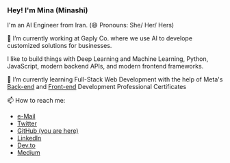 ### Hey! I'm Mina (Minashi)

I'm an AI Engineer from Iran. (😄 Pronouns: She/ Her/ Hers)

🔭 I’m currently working at Gaply Co. where we use AI to develope customized solutions for businesses.

I like to build things with Deep Learning and Machine Learning, Python, JavaScript, modern backend APIs, and modern frontend frameworks.


🌱 I’m currently learning Full-Stack Web Development with the help of Meta's [Back-end](https://www.coursera.org/professional-certificates/meta-back-end-developer) and [Front-end](https://www.coursera.org/professional-certificates/meta-front-end-developer) Development Professional Certificates

📫 How to reach me:
* [e-Mail](husseinpourmina@gmail.com)
* [Twitter](https://twitter.com/TheMinashi)
* [GitHub (you are here)](https://github.com/TheBuffMinashi)
* [LinkedIn](https://www.linkedin.com/in/husseinpourmina/)
* [Dev.to](https://dev.to/theminashi)
* [Medium](https://medium.com/@MinaHusseinpour)
